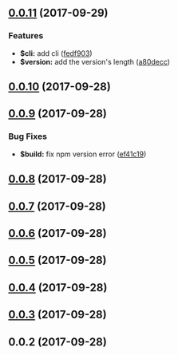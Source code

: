 <a name="0.0.11"></a>
## [0.0.11](https://github.com/ulivz/release-inquirer/compare/v0.0.10...v0.0.11) (2017-09-29)


### Features

* **$cli:** add cli ([fedf903](https://github.com/ulivz/release-inquirer/commit/fedf903))
* **$version:** add the version's length ([a80decc](https://github.com/ulivz/release-inquirer/commit/a80decc))



<a name="0.0.10"></a>
## [0.0.10](https://github.com/ulivz/release-inquirer/compare/v0.0.9...v0.0.10) (2017-09-28)



<a name="0.0.9"></a>
## [0.0.9](https://github.com/ulivz/release-inquirer/compare/v0.0.8...v0.0.9) (2017-09-28)


### Bug Fixes

* **$build:** fix npm version error ([ef41c19](https://github.com/ulivz/release-inquirer/commit/ef41c19))



<a name="0.0.8"></a>
## [0.0.8](https://github.com/ulivz/release-inquirer/compare/v0.0.7...v0.0.8) (2017-09-28)



<a name="0.0.7"></a>
## [0.0.7](https://github.com/ulivz/release-inquirer/compare/v0.0.6...v0.0.7) (2017-09-28)



<a name="0.0.6"></a>
## [0.0.6](https://github.com/ulivz/release-inquirer/compare/v0.0.5...v0.0.6) (2017-09-28)



<a name="0.0.5"></a>
## [0.0.5](https://github.com/ulivz/release-inquirer/compare/v0.0.4...v0.0.5) (2017-09-28)



<a name="0.0.4"></a>
## [0.0.4](https://github.com/ulivz/release-inquirer/compare/v0.0.3...v0.0.4) (2017-09-28)



<a name="0.0.3"></a>
## [0.0.3](https://github.com/ulivz/release-inquirer/compare/v0.0.2...v0.0.3) (2017-09-28)



<a name="0.0.2"></a>
## 0.0.2 (2017-09-28)



